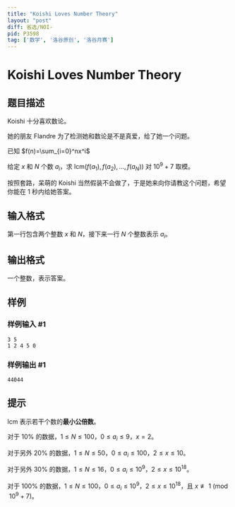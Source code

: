 ```yaml
---
title: "Koishi Loves Number Theory"
layout: "post"
diff: 省选/NOI-
pid: P3598
tag: ['数学', '洛谷原创', '洛谷月赛']
---
```

# Koishi Loves Number Theory
## 题目描述

Koishi 十分喜欢数论。


她的朋友 Flandre 为了检测她和数论是不是真爱，给了她一个问题。


已知 $f(n)=\sum_{i=0}^nx^i$

给定 $x$ 和 $N$ 个数 $a_i$，求 $\mathrm{lcm}(f(a_1),f(a_2),...,f(a_N))$ 对 $10^9+7$ 取模。


按照套路，呆萌的 Koishi 当然假装不会做了，于是她来向你请教这个问题，希望你能在 $1$ 秒内给她答案。

## 输入格式

第一行包含两个整数 $x$ 和 $N$，接下来一行 $N$ 个整数表示 $a_i$。

## 输出格式

一个整数，表示答案。

## 样例

### 样例输入 #1
```
3 5
1 2 4 5 0
```
### 样例输出 #1
```
44044
```
## 提示

$\mathrm{lcm}$ 表示若干个数的**最小公倍数**。


对于 $10\%$ 的数据，$1\leq N\leq 100$，$0\leq a_i\leq 9$，$x=2$。

对于另外 $20\%$ 的数据，$1\leq N\leq 50$，$0\leq a_i\leq 100$，$2\leq x\leq 10$。

对于另外 $30\%$ 的数据，$1\leq N\leq 16$，$0\leq a_i\leq 10^9$，$2\leq x\leq 10^{18}$。

对于 $100\%$ 的数据，$1\leq N\leq 100$，$0\leq a_i\leq 10^9$，$2\leq x\leq 10^{18}$，且 $x\not\equiv 1\pmod{10^9+7}$。

